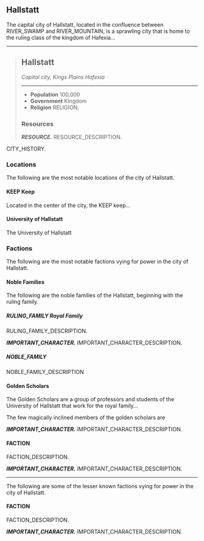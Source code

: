 ## Hallstatt
The capital city of Hallstatt, located in the confluence between RIVER_SWAMP and RIVER_MOUNTAIN, is a sprawling city that is home to the ruling class of the kingdom of Hafexia...


___
> ## Hallstatt
> *Capital city, Kings Plains Hafexia*
>___
> - **Population** 100,000
> - **Government** Kingdom
> - **Religion** RELIGION,
>
><div style='margin-top:25px'></div>
>
> ### Resources
> ***RESOURCE.*** 
> RESOURCE_DESCRIPTION.
>

CITY_HISTORY.

### Locations
The following are the most notable locations of the city of Hallstatt.

#### KEEP Keep
Located in the center of the city, the KEEP keep...

#### University of Hallstatt
The University of Hallstatt



### Factions
The following are the most notable factions vying for power in the city of Hallstatt.

#### Noble Families
The following are the noble families of the Hallstatt, beginning with the ruling family.

##### RULING_FAMILY Royal Family
RULING_FAMILY_DESCRIPTION.

***IMPORTANT_CHARACTER.***
IMPORTANT_CHARACTER_DESCRIPTION.


##### NOBLE_FAMILY
NOBLE_FAMILY_DESCRIPTION


#### Golden Scholars
The Golden Scholars are a group of professors and students of the University of Hallstatt that work for the royal family...

The few magically inclined members of the golden scholars are 

***IMPORTANT_CHARACTER.***
IMPORTANT_CHARACTER_DESCRIPTION.

#### FACTION
FACTION_DESCRIPTION.

***IMPORTANT_CHARACTER.***
IMPORTANT_CHARACTER_DESCRIPTION.

___
The following are some of the lesser known factions vying for power in the city of Hallstatt.

#### FACTION
FACTION_DESCRIPTION.

***IMPORTANT_CHARACTER.***
IMPORTANT_CHARACTER_DESCRIPTION.
